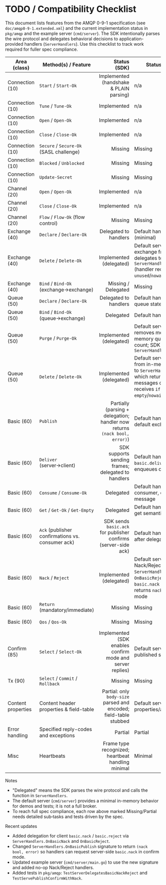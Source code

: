 # TODO / Compatibility Checklist

This document lists features from the AMQP 0-9-1 specification (see `doc/amqp0-9-1.extended.xml`) and the current implementation status in `pkg/amqp` and the example server (`cmd/server`). The SDK intentionally parses the wire protocol and delegates behavioral decisions to application-provided handlers (`ServerHandlers`). Use this checklist to track work required for fuller spec compliance.

| Area (class) | Method(s) / Feature | Status (SDK) | Status (default server) | Notes / Action Required |
|---|---|---:|---|---|
| Connection (10) | `Start` / `Start-Ok` | Implemented (handshake & PLAIN parsing) | n/a | PLAIN auth delegated via AuthHandler; OK.
| Connection (10) | `Tune` / `Tune-Ok` | Implemented | n/a | Basic tune exchange implemented.
| Connection (10) | `Open` / `Open-Ok` | Implemented | n/a | OK.
| Connection (10) | `Close` / `Close-Ok` | Implemented | n/a | OK.
| Connection (10) | `Secure` / `Secure-Ok` (SASL challenge) | Missing | Missing | Add SASL challenge flow if needed.
| Connection (10) | `Blocked` / `Unblocked` | Missing | Missing | Implement notifications and allow handlers to react.
| Connection (10) | `Update-Secret` | Missing | Missing | Optional (OAuth-like) support.
| Channel (20) | `Open` / `Open-Ok` | Implemented | n/a | OK.
| Channel (20) | `Close` / `Close-Ok` | Implemented | n/a | OK.
| Channel (20) | `Flow` / `Flow-Ok` (flow control) | Missing | Missing | Requires handler support to pause/resume publishers/consumers.
| Exchange (40) | `Declare` / `Declare-Ok` | Delegated to handlers | Default handler: record existence (minimal) | Need full argument parsing, passive/if-unused, durable, auto-delete semantics.
| Exchange (40) | `Delete` / `Delete-Ok` | Implemented (delegated) | Default server: removes exchange from in-memory map; delegates to `ServerHandlers.OnExchangeDelete` (handler receives `if-unused`/`nowait` flags) | Tests added (pkg/amqp): `TestServerDelegatesExchangeQueueDelete`.
| Exchange (40) | `Bind` / `Bind-Ok` (exchange→exchange) | Missing / Delegated | Missing | Complex; implement binding storage and routing logic.
| Queue (50) | `Declare` / `Declare-Ok` | Delegated to handlers | Default handler: create minimal queue state | Implement passive, durable, exclusive, auto-delete, arguments.
| Queue (50) | `Bind` / `Bind-Ok` (queue→exchange) | Delegated | Default handler: noop-record | Add full binding semantics and argument handling.
| Queue (50) | `Purge` / `Purge-Ok` | Implemented (delegated) | Default server: `OnQueuePurge` removes messages from in-memory queue and returns count; SDK delegates to `ServerHandlers.OnQueuePurge` | Tests added (pkg/amqp): `TestServerDelegatesQueuePurge`.
| Queue (50) | `Delete` / `Delete-Ok` | Implemented (delegated) | Default server: removes queue from in-memory state; delegates to `ServerHandlers.OnQueueDelete` which returns the number of messages deleted; handler receives `if-unused`/`if-empty`/`nowait` flags | Tests added (pkg/amqp): `TestServerDelegatesExchangeQueueDelete`.
| Basic (60) | `Publish` | Partially (parsing + delegation; handler now returns `(nack bool, error)`) | Default handler: basic routing for default exchange & queue | Add mandatory/immediate handling, properties parsing, and return behavior; handler can request server-side `basic.nack` in confirm mode.
| Basic (60) | `Deliver` (server→client) | SDK supports sending frames; delegated to handlers | Default handler: sends `basic.deliver` to first consumer, enqueues otherwise | Need to honor `redelivered`, `consumer-tag`, `multiple` semantics and consumer-selection rules.
| Basic (60) | `Consume` / `Consume-Ok` | Delegated | Default handler: registers consumer, delivers queued message | Implement flags (`no-local`, `exclusive`, `no-ack`) properly.
| Basic (60) | `Get` / `Get-Ok` / `Get-Empty` | Delegated | Default handler: supports simple get semantics | Implement `message-count`, no-ack behavior and edge cases.
| Basic (60) | `Ack` (publisher confirmations vs. consumer ack) | SDK sends `basic.ack` for publisher confirms (server-side ack) | Default handler acks publisher after delegation | Consumer acks (client→server consumption) not implemented.
| Basic (60) | `Nack` / `Reject` | Implemented (delegated) | Default server: delegates client Nack/Reject to `ServerHandlers.OnBasicNack` / `OnBasicReject`; server emits `basic.nack` when `OnBasicPublish` returns `nack==true` in confirm mode | Tests added (pkg/amqp): `TestServerDelegatesBasicNackReject`, `TestServePublishConfirmWithNack`.
| Basic (60) | `Return` (mandatory/immediate) | Missing | Missing | Implement returning unroutable messages to publisher.
| Basic (60) | `Qos` / `Qos-Ok` | Missing | Missing | Implement prefetch / windowing semantics.
| Confirm (85) | `Select` / `Select-Ok` | Implemented (SDK enables confirm mode and server replies) | Default server: supports acks for published seq | Missing: full confirm model (multiple, nacks, listeners, resequencing).
| Tx (90) | `Select` / `Commit` / `Rollback` | Missing | Missing | Transactions not supported.
| Content properties | Content header properties & field-table | Partial: only `body-size` parsed and encoded; field-table stubbed | Default server ignores properties/arguments | Implement full property flags and field-table (maps, types) parsing & encoding.
| Error handling | Specified reply-codes and exceptions | Partial | Partial | Many reply-codes and synchronous error rules not exhaustively implemented.
| Misc | Heartbeats | Frame type recognized; heartbeat handling minimal | Minimal | Implement proper heartbeat detection and peer liveness.

Notes
- "Delegated" means the SDK parses the wire protocol and calls the function in `ServerHandlers`.
- The default server (`cmd/server`) provides a minimal in-memory behavior for demos and tests; it is not a full broker.
- To reach full spec compliance, each row above marked Missing/Partial needs detailed sub‑tasks and tests driven by the spec.

Recent updates
- Added delegation for client `basic.nack` / `basic.reject` via `ServerHandlers.OnBasicNack` and `OnBasicReject`.
- Changed `ServerHandlers.OnBasicPublish` signature to return `(nack bool, error)` so handlers can request server-side `basic.nack` in confirm mode.
- Updated example server (`cmd/server/main.go`) to use the new signature and added no-op Nack/Reject handlers.
- Added tests in `pkg/amqp`: `TestServerDelegatesBasicNackReject` and `TestServePublishConfirmWithNack`.
